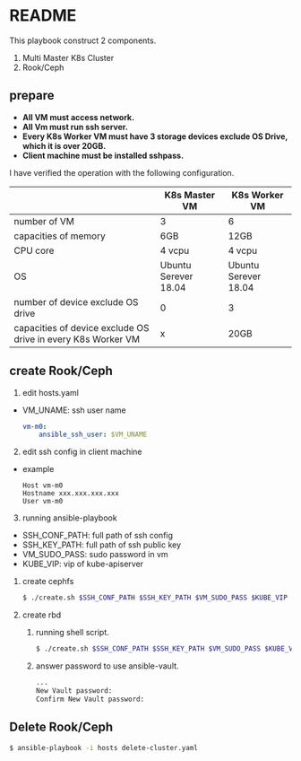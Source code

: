 # README

This playbook construct 2 components.
1. Multi Master K8s Cluster
2. Rook/Ceph

## prepare

  * __All VM must access network.__
  * __All Vm must run ssh server.__
  * __Every K8s Worker VM must have 3 storage devices exclude OS Drive, which it is over 20GB.__
  * __Client machine must be installed sshpass.__

I have verified the operation with the following configuration.

|         |  K8s Master VM  |  K8s Worker VM  |
| ---- | ---- | ---- |
|number of VM|3|6|
|capacities of memory|  6GB  |  12GB  |
|CPU core|  4 vcpu  |  4 vcpu  |
|OS|Ubuntu Serever 18.04|Ubuntu Serever 18.04|
|number of device exclude OS drive|0|3|
|capacities of device exclude OS drive in every K8s Worker VM|x|20GB|


## create Rook/Ceph

1. edit hosts.yaml

* VM_UNAME: ssh user name

    ```hosts.yaml
    vm-m0:
        ansible_ssh_user: $VM_UNAME
    ```

2. edit ssh config in client machine

* example

    ```config
    Host vm-m0
    Hostname xxx.xxx.xxx.xxx
    User vm-m0
    ```

3. running ansible-playbook

* SSH_CONF_PATH: full path of ssh config
* SSH_KEY_PATH: full path of ssh public key
* VM_SUDO_PASS: sudo password in vm
* KUBE_VIP: vip of kube-apiserver

1. create cephfs

    ```bash
    $ ./create.sh $SSH_CONF_PATH $SSH_KEY_PATH $VM_SUDO_PASS $KUBE_VIP
    ```

2. create rbd

    1. running shell script.

        ```bash
        $ ./create.sh $SSH_CONF_PATH $SSH_KEY_PATH $VM_SUDO_PASS $KUBE_VIP -e ceph_type=rbd
        ```
    2. answer password to use ansible-vault.

        ```bash
        ...
        New Vault password: 
        Confirm New Vault password:
        ```

## Delete Rook/Ceph

```bash
$ ansible-playbook -i hosts delete-cluster.yaml
```